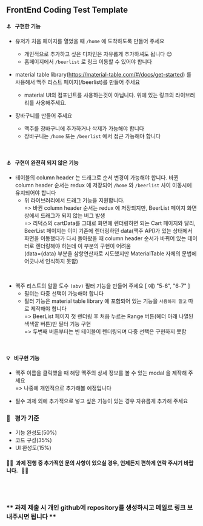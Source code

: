 ## FrontEnd Coding Test Template

#### ⚓ &nbsp; 구현한 기능

* 유저가 처음 페이지를 열었을 때 ``/home`` 에 도착하도록 만들어 주세요
  - 개인적으로 추가하고 싶은 디자인은 자유롭게 추가하셔도 됩니다 😊
  - 홈페이지에서 ``/beerlist`` 로 링크 이동할 수 있어야 합니다

* material table library(https://material-table.com/#/docs/get-started) 를 사용해서 맥주 리스트 페이지(/beerlist)를 만들어 주세요
  - material UI의 컴포넌트를 사용하는것이 아닙니다. 위에 있는 링크의 라이브러리를 사용해주세요.

* 장바구니를 만들어 주세요 
  - 맥주를 장바구니에 추가하거나 삭제가 가능해야 합니다
  - 장바구니는 ``/home`` 또는 ``/beerlist`` 에서 접근 가능해야 합니다

<br/>

#### ⚓ &nbsp; 구현이 완전히 되지 않은 기능

* 테이블의 column header 는 드래그로 순서 변경이 가능해야 합니다. 바뀐 column header 순서는 redux 에 저장되어 ``/home`` 와 ``/beerlist`` 사이 이동시에 유지되어야 합니다
  - 위 라이브러리에서 드래그 기능을 지원합니다.<br/>
 => 바뀐 column header 순서는 redux 에 저장되지만, BeerList 페이지 화면 상에서 드래그가 되지 않는 버그 발생<br/>
 => 리덕스의 cartData를 그대로 화면에 렌더링하면 되는 Cart 페이지와 달리, <br/>BeerList 페이지는 이미 기존에 렌더링하던 data(맥주 API)가 있는 상태에서 화면을 이동했다가 다시 돌아왔을 때 column header 순서가 바뀌어 있는 데이터로 렌더링해야 하는데 이 부분의 구현이 어려움 <br/>(data={data} 부분을 삼항연산자로 시도했지만 MaterialTable 자체의 문법에 어긋나서 인식하지 못함)
 
 <br/>
 
* 맥주 리스트의 알콜 도수 ``(abv)`` 필터 기능을 만들어 주세요 [ 예) "5-6", "6-7" ]
  - 필터는 다중 선택이 가능해야 합니다
  - 필터 기능은 material table library 에 포함되어 있는 기능을 ``사용하지 말고`` 따로 제작해야 합니다<br/>
 => BeerList 페이지 첫 렌더링 후 처음 누르는 Range 버튼(헤더 아래 나열된 색색깔 버튼)만 필터 기능 구현<br/>
 => 두번째 버튼부터는 빈 테이블이 렌더링되며 다중 선택은 구현하지 못함<br/>
 
 <br/>
 
#### 💡 &nbsp; 비구현 기능

* 맥주 이름을 클릭했을 때 해당 맥주의 상세 정보를 볼 수 있는 modal 을 제작해 주세요<br/>
=> 나중에 개인적으로 추가해볼 예정입니다

 
* 필수 과제 외에 추가적으로 넣고 싶은 기능이 있는 경우 자유롭게 추가해 주세요 
  
### 📝 &nbsp; 평가 기준
* 기능 완성도(50%)
* 코드 구성(35%)
* UI 완성도(15%)

#### 🎈🤖&nbsp; 과제 진행 중 추가적인 문의 사항이 있으실 경우, 언제든지 편하게 연락 주시기 바랍니다. &nbsp; 💌🎉
<br /><br />
### ** 과제 제출 시 개인 github에 repository를 생성하시고 메일로 링크 보내주시면 됩니다 **
